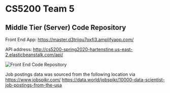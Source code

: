 # CS5200 Team 5 
## Middle Tier (Server) Code Repository

Front End App: https://master.d3triiqu7oxfi3.amplifyapp.com/

API address: http://cs5200-spring2020-hartenstine.us-east-2.elasticbeanstalk.com/api/

![Front End Code Repository](https://github.com/yrrah/react-jobs "Front End Code Repository")


Job postings data was sourced from the following location via https://www.jobspikr.com/
https://data.world/jobspikr/10000-data-scientist-job-postings-from-the-usa
